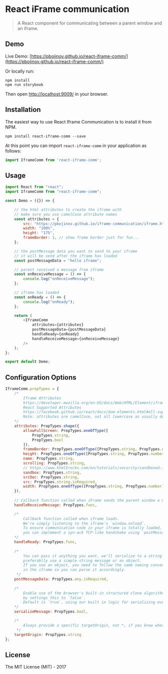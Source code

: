 React iFrame communication
============

> A React component for communicating between a parent window and an iframe.

## Demo

Live Demo: [https://pbojinov.github.io/react-iframe-comm/](https://pbojinov.github.io/react-iframe-comm/)

Or locally run:

```
npm install
npm run storybook
```

Then open [http://localhost:9009/](http://localhost:9009/) in your browser.


## Installation

The easiest way to use React Iframe Communication is to install it from NPM.

```
npm install react-iframe-comm --save
```

At this point you can import `react-iframe-comm` in your application as follows:

```javascript
import IframeComm from 'react-iframe-comm';
```

## Usage
 

```javascript
import React from "react";
import IframeComm from "react-iframe-comm";

const Demo = ({}) => {

    // the html attributes to create the iframe with
    // make sure you use camelCase attribute names
    const attributes = {
        src: "https://pbojinov.github.io/iframe-communication/iframe.html",
        width: "100%",
        height: "175",
        frameBorder: 1, // show frame border just for fun...
    };

    // the postMessage data you want to send to your iframe
    // it will be send after the iframe has loaded
    const postMessageData = "hello iframe";

    // parent received a message from iframe
    const onReceiveMessage = () => {
        console.log("onReceiveMessage");
    };

    // iframe has loaded
    const onReady = () => {
        console.log("onReady");
    };

    return (
        <IframeComm
            attributes={attributes}
            postMessageData={postMessageData}
            handleReady={onReady}
            handleReceiveMessage={onReceiveMessage}
        />
    );
};

export default Demo;

```

## Configuration Options


```javascript
IframeComm.propTypes = {
    /*
        Iframe Attributes
        https://developer.mozilla.org/en-US/docs/Web/HTML/Element/iframe#Attributes
        React Supported Attributes
        https://facebook.github.io/react/docs/dom-elements.html#all-supported-html-attributes
        Note: attributes are camelCase, not all lowercase as usually defined.
    */
    attributes: PropTypes.shape({
        allowFullScreen: PropTypes.oneOfType([
            PropTypes.string,
            PropTypes.bool
        ]),
        frameBorder: PropTypes.oneOfType([PropTypes.string, PropTypes.number]),
        height: PropTypes.oneOfType([PropTypes.string, PropTypes.number]),
        name: PropTypes.string,
        scrolling: PropTypes.string,
        // https://www.html5rocks.com/en/tutorials/security/sandboxed-iframes/
        sandbox: PropTypes.string,
        srcDoc: PropTypes.string,
        src: PropTypes.string.isRequired,
        width: PropTypes.oneOfType([PropTypes.string, PropTypes.number])
    }),
    
    // Callback function called when iFrame sends the parent window a message.
    handleReceiveMessage: PropTypes.func,

    /*    
        Callback function called when iframe loads. 
        We're simply listening to the iframe's `window.onload`.
        To ensure communication code in your iframe is totally loaded,
        you can implement a syn-ack TCP-like handshake using `postMessageData` and `handleReceiveMessage`.
    */
    handleReady: PropTypes.func,
    
    /*
        You can pass it anything you want, we'll serialize to a string
        preferablly use a simple string message or an object.
        If you use an object, you need to follow the same naming convention
        in the iframe so you can parse it accordingly.
     */
    postMessageData: PropTypes.any.isRequired,
    
    /*
        Enable use of the browser's built-in structured clone algorithm for serialization
        by settings this to `false`. 
        Default is `true`, using our built in logic for serializing everything to a string.
    */
    serializeMessage: PropTypes.bool,

    /*
        Always provide a specific targetOrigin, not *, if you know where the other window's document should be located. Failing to provide a specific target discloses the data you send to any interested malicious site.
     */
    targetOrigin: PropTypes.string
};
```

## License

The MIT License (MIT) - 2017
